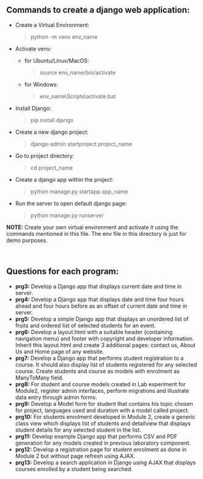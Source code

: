 ## Commands to create a django web application:
- Create a Virtual Environment:
  > python -m venv env_name

- Activate venv:
  - for Ubuntu/Linux/MacOS:
    > source env_name/bin/activate
  - for Windows:
    > env_name\Scripts\activate.bat

- Install Django:
  > pip install django

- Create a new django project:
  > django-admin startproject project_name

- Go to project directory:
  > cd project_name

- Create a django app within the project:
  > python manage.py startapp app_name

- Run the server to open default django page:
  > python manage.py runserver


**NOTE:** Create your own virtual environment and activate it using the commands mentioned in this file. The env file in this directory is just for demo purposes.

<br />

## Questions for each program:
- **prg3:** Develop a Django app that displays current date and time in server.
- **prg4:** Develop a Django app that displays date and time four hours ahead and four hours before as an offset of current date and time in server.
- **prg5:** Develop a simple Django app that displays an unordered list of fruits and ordered list of selected students for an event.
- **prg6:** Develop a layout.html with a suitable header (containing navigation menu) and footer with copyright and developer information. Inherit this layout.html and create 3 additional pages: contact us, About Us and Home page of any website.
- **prg7:** Develop a Django app that performs student registration to a course. It should also display list of students registered for any selected course. Create students and course as models with enrolment as ManyToMany field.
- **prg8:** For student and course models created in Lab experiment for Module2, register admin interfaces, perform migrations and illustrate data entry through admin forms.
- **prg9:** Develop a Model form for student that contains his topic chosen for project, languages used and duration with a model called project.
- **prg10:** For students enrolment developed in Module 2, create a generic class view which displays list of students and detailview that displays student details for any selected student in the list.
- **prg11:** Develop example Django app that performs CSV and PDF generation for any models created in previous laboratory component.
- **prg12:** Develop a registration page for student enrolment as done in Module 2 but without page refresh using AJAX.
- **prg13:** Develop a search application in Django using AJAX that displays courses enrolled by a student being searched.
